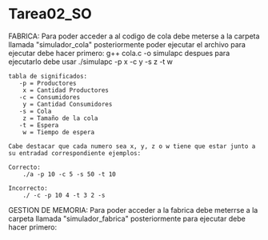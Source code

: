 # Tarea02_SO

FABRICA:
    Para poder acceder a al codigo de cola debe meterse a la carpeta llamada "simulador_cola" posteriormente poder ejecutar el archivo
    para ejecutar debe hacer primero:
        g++ cola.c -o simulapc
    despues para ejecutarlo debe usar
        ./simulapc -p x -c y -s z -t w
    
    tabla de significados:
       -p = Productores
        x = Cantidad Productores
       -c = Consumidores
        y = Cantidad Consumidores
       -s = Cola
        z = Tamaño de la cola
       -t = Espera
        w = Tiempo de espera    
    
    Cabe destacar que cada numero sea x, y, z o w tiene que estar junto a su entradad correspondiente ejemplos:

    Correcto:
        ./a -p 10 -c 5 -s 50 -t 10

    Incorrecto:
        ./ -c -p 10 4 -t 3 2 -s

GESTION DE MEMORIA:
    Para poder acceder a la fabrica debe meterrse a la carpeta llamada "simulador_fabrica" posteriormente 
    para ejecutar debe hacer primero:
